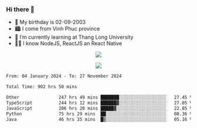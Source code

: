 ### Hi there 👋
- 🎂 My birthday is 02-09-2003
- 🏙️ I come from Vinh Phuc province
- 🌱 I’m currently learning at Thang Long University
- 🧑‍💻 I know NodeJS, ReactJS an React Native
<p align="center"><img src="https://github-readme-stats.vercel.app/api?username=tmquang0209&show_icons=true&theme=gradient"></p>
<p align="center"><img src="https://github-readme-stats.vercel.app/api/top-langs/?username=tmquang0209&hide=scss,css&langs_count=10"></p>
<!--START_SECTION:waka-->

```txt
From: 04 January 2024 - To: 27 November 2024

Total Time: 902 hrs 50 mins

Other               247 hrs 49 mins ███████░░░░░░░░░░░░░░░░░░   27.45 %
TypeScript          244 hrs 12 mins ██████▓░░░░░░░░░░░░░░░░░░   27.05 %
JavaScript          206 hrs 20 mins █████▓░░░░░░░░░░░░░░░░░░░   22.85 %
Python              75 hrs 29 mins  ██░░░░░░░░░░░░░░░░░░░░░░░   08.36 %
Java                46 hrs 35 mins  █▒░░░░░░░░░░░░░░░░░░░░░░░   05.16 %
```

<!--END_SECTION:waka-->

